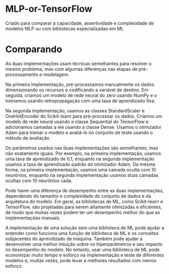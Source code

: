 # MLP-or-TensorFlow
Criado para comparar a capacidade, assertividade e complexidade de modelos MLP ou com bibliotecas especializadas em ML 
# Comparando
As duas implementações usam técnicas semelhantes para resolver o mesmo problema, mas com algumas diferenças nas etapas de pré-processamento e modelagem.

Na primeira implementação, pré-processamos manualmente os dados dimensionando os recursos e codificando a variável de destino. Em seguida, criamos um modelo de rede neural do zero usando NumPy e o treinamos usando retropropagação com uma taxa de aprendizado fixa.

Na segunda implementação, usamos as classes StandardScaler e OneHotEncoder do Scikit-learn para pré-processar os dados. Criamos um modelo de rede neural usando a classe Sequential do TensorFlow e adicionamos camadas a ele usando a classe Dense. Usamos o otimizador Adam para treinar o modelo e avaliá-lo no conjunto de teste usando o método de avaliação.

Os parâmetros usados nas duas implementações são semelhantes, mas não exatamente iguais. Por exemplo, na primeira implementação, usamos uma taxa de aprendizado de 0,1, enquanto na segunda implementação usamos a taxa de aprendizado padrão do otimizador Adam. Da mesma forma, na primeira implementação, usamos uma camada oculta com 10 neurônios, enquanto na segunda implementação usamos duas camadas ocultas com 10 neurônios cada.

Pode haver uma diferença de desempenho entre as duas implementações, dependendo do tamanho e complexidade do conjunto de dados e da arquitetura do modelo. Em geral, as bibliotecas de ML, como Scikit-learn e TensorFlow, são projetadas para serem altamente otimizadas e eficientes, de modo que muitas vezes podem ter um desempenho melhor do que as implementações manuais.

A implementação de uma solução sem uma biblioteca de ML pode ajudar a entender como funciona uma função de biblioteca de ML e os conceitos subjacentes do aprendizado de máquina. Também pode ajudar a desenvolver uma melhor intuição sobre os hiperparâmetros e seu impacto no desempenho do modelo. No entanto, usar uma biblioteca de ML pode economizar muito tempo e esforço na implementação e teste de diferentes modelos e, muitas vezes, pode levar a melhores resultados com menos esforço.
